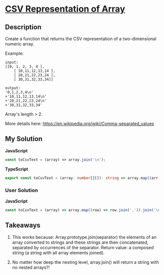 # [CSV Representation of Array](https://www.codewars.com/kata/5a34af40e1ce0eb1f5000036)

## Description

Create a function that returns the CSV representation of a two-dimensional numeric array.

Example:

```
input:
[[0, 1, 2, 3, 4 ],
    [ 10,11,12,13,14 ],
    [ 20,21,22,23,24 ],
    [ 30,31,32,33,34]]

output:
'0,1,2,3,4\n'
+'10,11,12,13,14\n'
+'20,21,22,23,24\n'
+'30,31,32,33,34'
```

Array's length > 2.

More details here: https://en.wikipedia.org/wiki/Comma-separated_values

## My Solution

**JavaScript**

```js
const toCsvText = (array) => array.join('\n');
```

**TypeScript**

```ts
export const toCsvText = (array: number[][]): string => array.map((arr) => arr.join(',')).join('\n');
```

### User Solution

**JavaScript**

```js
const toCsvText = (array) => array.map((row) => row.join(',')).join('\n');
```

## Takeaways

1. This works because: Array.prototype.join(separator) the elements of an array converted to strings and these strings are then concatenated, separated by occurrences of the separator. Return value: a composed string (a string with all array elements joined).

2. No matter how deep the nesting level, array.join() will return a string with no nested arrays?!
